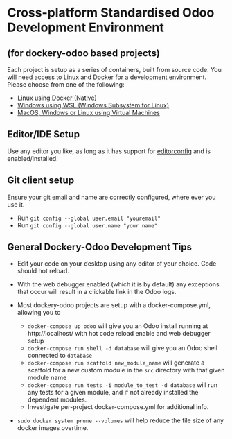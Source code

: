 # Cross-platform Standardised Odoo Development Environment
## (for dockery-odoo based projects)

Each project is setup as a series of containers, built from source code.
You will need access to Linux and Docker for a development environment. 
Please choose from one of the following:

  * [Linux using Docker (Native)](guides/linux_native.md)
  * [Windows using WSL (Windows Subsystem for Linux)](guides/windows_subsystem_for_linux.md)
  * [MacOS, Windows or Linux using Virtual Machines](guides/virtual_machine_using_vagrant.md)

## Editor/IDE Setup
Use any editor you like, as long as it has support for [editorconfig](https://editorconfig.org/) and is enabled/installed.

## Git client setup
Ensure your git email and name are correctly configured, where ever you use it.

 * Run `git config --global user.email "youremail"`
 * Run `git config --global user.name "your name"`

## General Dockery-Odoo Development Tips
  * Edit your code on your desktop using any editor of your choice. Code should hot reload.
  * With the web debugger enabled (which it is by default) any exceptions that occur will result in a clickable link in the Odoo logs.

  * Most dockery-odoo projects are setup with a docker-compose.yml, allowing you to
    * `docker-compose up odoo` will give you an Odoo install running at
      http://localhost/ with hot code reload enable and web debugger setup
    * `docker-compose run shell -d database` will give you an Odoo
      shell connected to `database`
    * `docker-compose run scaffold new_module_name` will generate a scaffold
      for a new custom module in the `src` directory with that given module name
    * `docker-compose run tests -i module_to_test -d database` will run any tests 
      for a given module, and if not already installed the dependent modules.
    * Investigate per-project docker-compose.yml for additional info.
  * `sudo docker system prune --volumes` will help reduce the file size of any docker images overtime.
